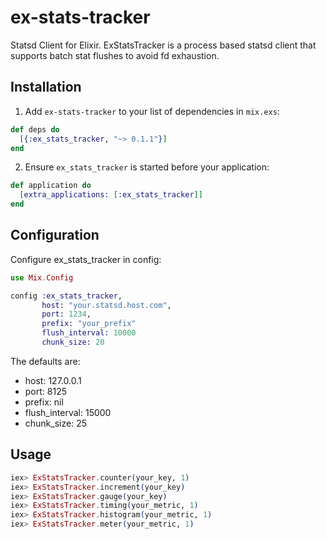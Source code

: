# ex-stats-tracker
Statsd Client for Elixir. ExStatsTracker is a process based statsd client that supports batch stat flushes to avoid fd exhaustion.

## Installation

  1. Add `ex-stats-tracker` to your list of dependencies in `mix.exs`:

```elixir
def deps do
  [{:ex_stats_tracker, "~> 0.1.1"}]
end
```

  2. Ensure `ex_stats_tracker` is started before your application:

```elixir
def application do
  [extra_applications: [:ex_stats_tracker]]
end
```

## Configuration

Configure ex_stats_tracker in config:

```elixir
use Mix.Config

config :ex_stats_tracker,
       host: "your.statsd.host.com",
       port: 1234,
       prefix: "your_prefix"
       flush_interval: 10000
       chunk_size: 20
```

The defaults are:

* host: 127.0.0.1
* port: 8125
* prefix: nil
* flush_interval: 15000
* chunk_size: 25

## Usage

```elixir
iex> ExStatsTracker.counter(your_key, 1)
iex> ExStatsTracker.increment(your_key)
iex> ExStatsTracker.gauge(your_key)
iex> ExStatsTracker.timing(your_metric, 1)
iex> ExStatsTracker.histogram(your_metric, 1)
iex> ExStatsTracker.meter(your_metric, 1)
```
